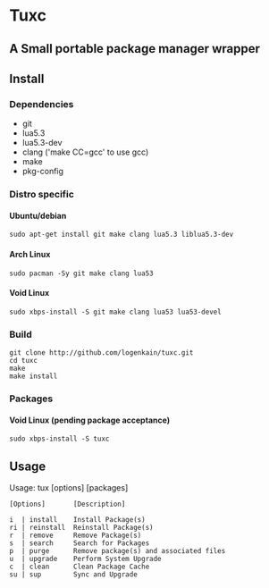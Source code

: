 # Tuxc
## A Small portable package manager wrapper  




  
## Install  
### Dependencies  

* git
* lua5.3
* lua5.3-dev
* clang ('make CC=gcc' to use gcc)
* make
* pkg-config

### Distro specific

#### Ubuntu/debian  

```  
sudo apt-get install git make clang lua5.3 liblua5.3-dev  
```  

#### Arch Linux  

```
sudo pacman -Sy git make clang lua53  
```  

#### Void Linux  

```  
sudo xbps-install -S git make clang lua53 lua53-devel  
```

### Build
```  
git clone http://github.com/logenkain/tuxc.git  
cd tuxc  
make  
make install  
```  

### Packages  

#### Void Linux  (pending package acceptance)

```  
sudo xbps-install -S tuxc  
```  


## Usage  


Usage: tux [options] [packages]

	[Options]       [Description]

	i  | install    Install Package(s)
	ri | reinstall  Reinstall Package(s)
	r  | remove     Remove Package(s)
	s  | search     Search for Packages
	p  | purge      Remove package(s) and associated files
	u  | upgrade    Perform System Upgrade
	c  | clean      Clean Package Cache
	su | sup        Sync and Upgrade  
